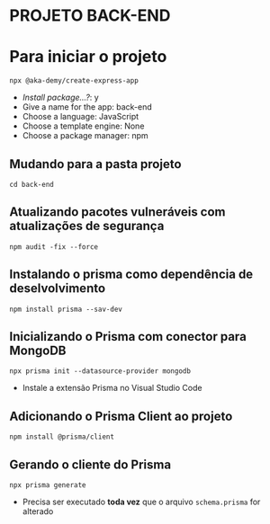 PROJETO BACK-END
=================

# Para iniciar o projeto
`npx @aka-demy/create-express-app`
* _Install package...?_: y
* Give a name for the app:  back-end
* Choose a language:  JavaScript
* Choose a template engine:  None
* Choose a package manager:  npm

## Mudando para a pasta projeto
`cd back-end`

## Atualizando pacotes vulneráveis com atualizações de segurança
`npm audit -fix --force`

## Instalando o prisma como dependência de deselvolvimento
`npm install prisma --sav-dev`

## Inicializando o Prisma com conector para MongoDB
`npx prisma init --datasource-provider mongodb`
* Instale a extensão Prisma no Visual Studio Code

## Adicionando o Prisma Client ao projeto
`npm install @prisma/client`

## Gerando o cliente do Prisma
`npx prisma generate`
* Precisa ser executado **toda vez** que o arquivo `schema.prisma` for alterado
